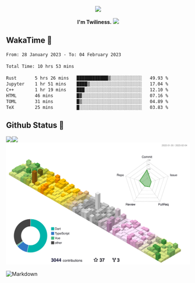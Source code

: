 <div align="center">
<img src="https://images.weserv.nl/?url=avatars.githubusercontent.com/u/10475770?v=4&h=360&w=360&fit=cover&mask=circle&maxage=7d"/>
</div>

<div align="center">

**I'm Twiliness.** <a href="https://github.com/DarkHighness"><img src="https://media.giphy.com/media/hvRJCLFzcasrR4ia7z/giphy.gif" width="5%"></a>

</div>

## WakaTime 🧐

<!--START_SECTION:waka-->

```text
From: 28 January 2023 - To: 04 February 2023

Total Time: 10 hrs 53 mins

Rust       5 hrs 26 mins   ████████████▒░░░░░░░░░░░░   49.93 %
Jupyter    1 hr 51 mins    ████▒░░░░░░░░░░░░░░░░░░░░   17.04 %
C++        1 hr 19 mins    ███░░░░░░░░░░░░░░░░░░░░░░   12.10 %
HTML       46 mins         █▓░░░░░░░░░░░░░░░░░░░░░░░   07.16 %
TOML       31 mins         █▒░░░░░░░░░░░░░░░░░░░░░░░   04.89 %
TeX        25 mins         █░░░░░░░░░░░░░░░░░░░░░░░░   03.83 %
```

<!--END_SECTION:waka-->

## Github Status 🥰

<div> 
	<a href="https://github.com/DarkHighness">
		<img align="left" src="https://github-readme-stats-woad-zeta-10.vercel.app/api?username=DarkHighness&show_icons=true&icon_color=805AD5&text_color=718096&bg_color=ffffff&hide_border=true&count_private=true" />
	</a>
	<a href="https://github.com/DarkHighness">
		<img align="left" src="https://github-readme-stats-woad-zeta-10.vercel.app/api/top-langs/?username=DarkHighness&show_icons=true&icon_color=805AD5&text_color=718096&bg_color=ffffff&hide_border=true&count_private=true">
	</a>
</div>

![3D-Profile](https://raw.githubusercontent.com/DarkHighness/DarkHighness/master/profile-3d-contrib/profile-south-season-animate.svg)



 ![Markdown](https://img.shields.io/badge/markdown%20💘-%23000000.svg?style=for-the-badge&logo=markdown&logoColor=white)
